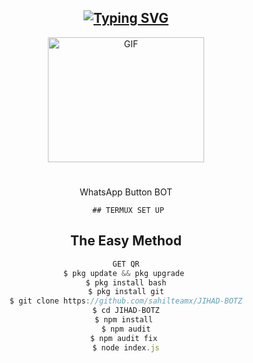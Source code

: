 <div align="center">

## [![Typing SVG](https://readme-typing-svg.herokuapp.com?font=Lemon+milk&color=F70000&lines=Welcome+to+Sahil+WA+Bot+repo;Created+by+Sahil;This+is+a+Bgm+stickerbot;With+more+features)](https://git.io/typing-svg)

  <img src="https://i.ibb.co/8BVnSK1/Ash-v2.png" alt="GIF" width="250" height="200"/>

# 
WhatsApp Button BOT

     ## TERMUX SET UP
  
## The Easy Method 

```js
GET QR
$ pkg update && pkg upgrade 
$ pkg install bash
$ pkg install git
$ git clone https://github.com/sahilteamx/JIHAD-BOTZ
$ cd JIHAD-BOTZ
$ npm install 
$ npm audit
$ npm audit fix 
$ node index.js
```
      

